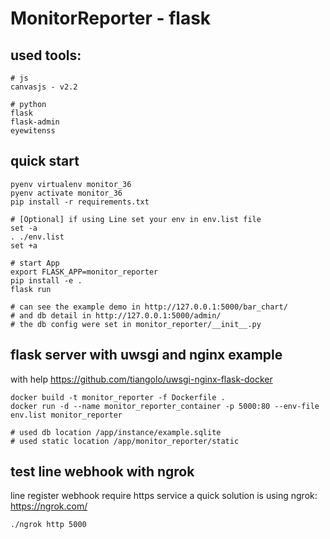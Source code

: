 # MonitorReporter - flask

## used tools:
```
# js
canvasjs - v2.2

# python
flask
flask-admin
eyewitenss
```

## quick start
```
pyenv virtualenv monitor_36
pyenv activate monitor_36
pip install -r requirements.txt

# [Optional] if using Line set your env in env.list file
set -a
. ./env.list
set +a

# start App
export FLASK_APP=monitor_reporter
pip install -e .
flask run

# can see the example demo in http://127.0.0.1:5000/bar_chart/
# and db detail in http://127.0.0.1:5000/admin/
# the db config were set in monitor_reporter/__init__.py

```


## flask server with uwsgi and nginx example
with help https://github.com/tiangolo/uwsgi-nginx-flask-docker
```
docker build -t monitor_reporter -f Dockerfile .
docker run -d --name monitor_reporter_container -p 5000:80 --env-file env.list monitor_reporter 

# used db location /app/instance/example.sqlite
# used static location /app/monitor_reporter/static
```


## test line webhook with ngrok
line register webhook require https service
a quick solution is using ngrok: https://ngrok.com/
```
./ngrok http 5000
```
